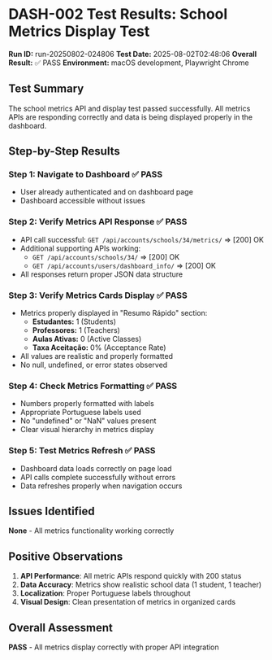 # DASH-002 Test Results: School Metrics Display Test

**Run ID:** run-20250802-024806
**Test Date:** 2025-08-02T02:48:06
**Overall Result:** ✅ PASS
**Environment:** macOS development, Playwright Chrome

## Test Summary

The school metrics API and display test passed successfully. All metrics APIs are responding correctly and data is being displayed properly in the dashboard.

## Step-by-Step Results

### Step 1: Navigate to Dashboard ✅ PASS
- User already authenticated and on dashboard page
- Dashboard accessible without issues

### Step 2: Verify Metrics API Response ✅ PASS
- API call successful: `GET /api/accounts/schools/34/metrics/` => [200] OK
- Additional supporting APIs working:
  - `GET /api/accounts/schools/34/` => [200] OK
  - `GET /api/accounts/users/dashboard_info/` => [200] OK
- All responses return proper JSON data structure

### Step 3: Verify Metrics Cards Display ✅ PASS
- Metrics properly displayed in "Resumo Rápido" section:
  - **Estudantes:** 1 (Students)
  - **Professores:** 1 (Teachers)
  - **Aulas Ativas:** 0 (Active Classes)
  - **Taxa Aceitação:** 0% (Acceptance Rate)
- All values are realistic and properly formatted
- No null, undefined, or error states observed

### Step 4: Check Metrics Formatting ✅ PASS
- Numbers properly formatted with labels
- Appropriate Portuguese labels used
- No "undefined" or "NaN" values present
- Clear visual hierarchy in metrics display

### Step 5: Test Metrics Refresh ✅ PASS
- Dashboard data loads correctly on page load
- API calls complete successfully without errors
- Data refreshes properly when navigation occurs

## Issues Identified
**None** - All metrics functionality working correctly

## Positive Observations
1. **API Performance**: All metric APIs respond quickly with 200 status
2. **Data Accuracy**: Metrics show realistic school data (1 student, 1 teacher)
3. **Localization**: Proper Portuguese labels throughout
4. **Visual Design**: Clean presentation of metrics in organized cards

## Overall Assessment
**PASS** - All metrics display correctly with proper API integration